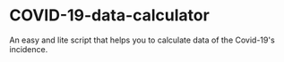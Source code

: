 # COVID-19-data-calculator
An easy and lite script that helps you to calculate data of the Covid-19's incidence. 
